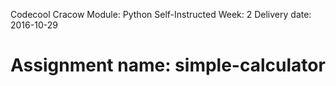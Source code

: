Codecool Cracow
Module: Python
Self-Instructed Week: 2
Delivery date:  2016-10-29
# Assignment name: simple-calculator

